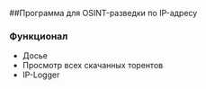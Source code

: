 ##Программа для OSINT-разведки по IP-адресу

### Функционал
- Досье
- Просмотр всех скачанных торентов
- IP-Logger
